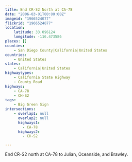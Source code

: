 ```yaml
---
title: End CR-S2 North at CA-78
date: "2006-03-01T00:00:00Z"
imageid: "1966524077"
flickrid: "1966524077"
location:
    latitude: 33.096124
    longitude: -116.473586
places: []
counties:
    - San Diego County|California|United States
countries:
    - United States
states:
    - California|United States
highwaytypes:
    - California State Highway
    - County Road
highways:
    - CA-78
    - CH-S2
tags:
    - Big Green Sign
intersections:
    - overlap1: null
      overlap2: null
      highways1:
        - CA-78
      highways2:
        - CH-S2

---
```

End CR-S2 north at CA-78 to Julian, Oceanside, and Brawley.